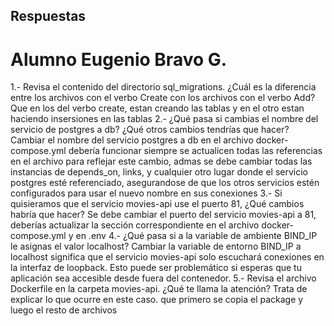 ## Respuestas
# Alumno Eugenio Bravo G.
1.- Revisa el contenido del directorio sql_migrations. ¿Cuál es la diferencia entre los archivos con el verbo Create con los archivos con el verbo Add?
    Que en los del verbo create, estan creando las tablas y en el otro estan haciendo insersiones en las tablas
2.- ¿Qué pasa si cambias el nombre del servicio de postgres a db? ¿Qué otros cambios tendrías que hacer?
    Cambiar el nombre del servicio postgres a db en el archivo docker-compose.yml debería funcionar siempre se actualicen todas las referencias en el archivo para reflejar este cambio, admas se debe cambiar todas las instancias de depends_on, links, y cualquier otro lugar donde el servicio postgres esté referenciado, asegurandose de que los otros servicios estén configurados para usar el nuevo nombre en sus conexiones
3.- Si quisieramos que el servicio movies-api use el puerto 81, ¿Qué cambios habría que hacer?
    Se debe cambiar el puerto del servicio movies-api a 81, deberías actualizar la sección correspondiente en el archivo docker-compose.yml y en .env
4.- ¿Qué pasa si a la variable de ambiente BIND_IP le asignas el valor localhost?
    Cambiar la variable de entorno BIND_IP a localhost significa que el servicio movies-api solo escuchará conexiones en la interfaz de loopback. Esto puede ser problemático si esperas que tu aplicación sea accesible desde fuera del contenedor. 
5.- Revisa el archivo Dockerfile en la carpeta movies-api. ¿Qué te llama la atención? Trata de explicar lo que ocurre en este caso.
    que primero se copia el package y luego el resto de archivos